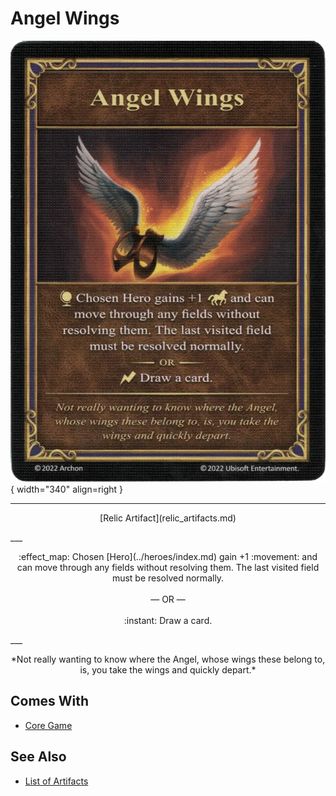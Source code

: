 # Angel Wings

![Angel Wings](../assets/artifacts_relic-angel_wings.webp){ width="340" align=right }
___
<p style="text-align: center;" markdown>[Relic Artifact](relic_artifacts.md)</p>
___
<p style="text-align: center;" markdown>:effect_map: Chosen [Hero](../heroes/index.md) gain +1 :movement: and can move through any fields without resolving them. The last visited field must be resolved normally.<br><br>— OR —<br><br>:instant: Draw a card.</p>
___
<p style="text-align: center;" markdown>*Not really wanting to know where the Angel, whose wings these belong to, is, you take the wings and quickly depart.*</p>


## Comes With

- [Core Game](../content.md)


## See Also

- [List of Artifacts](../artifacts/index.md)
